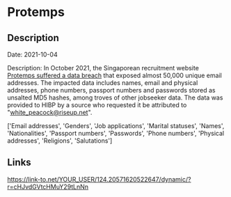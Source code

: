 # Protemps

## Description

Date: 2021-10-04

Description:
In October 2021, the Singaporean recruitment website <a href="https://www.straitstimes.com/singapore/courts-crime/spore-employment-agency-hacked-ic-scans-and-salaries-of-40000-job-seekers" target="_blank" rel="noopener">Protemps suffered a data breach</a> that exposed almost 50,000 unique email addresses. The impacted data includes names, email and physical addresses, phone numbers, passport numbers and passwords stored as unsalted MD5 hashes, among troves of other jobseeker data. The data was provided to HIBP by a source who requested it be attributed to &quot;white_peacock@riseup.net&quot;.


['Email addresses', 'Genders', 'Job applications', 'Marital statuses', 'Names', 'Nationalities', 'Passport numbers', 'Passwords', 'Phone numbers', 'Physical addresses', 'Religions', 'Salutations']

## Links

https://link-to.net/YOUR_USER/124.20571620522647/dynamic/?r=cHJvdGVtcHMuY29tLnNn